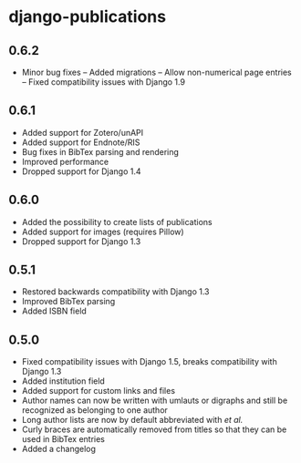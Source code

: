 # django-publications

## 0.6.2

- Minor bug fixes
– Added migrations
– Allow non-numerical page entries
– Fixed compatibility issues with Django 1.9

## 0.6.1

- Added support for Zotero/unAPI
- Added support for Endnote/RIS
- Bug fixes in BibTex parsing and rendering
- Improved performance
- Dropped support for Django 1.4

## 0.6.0

- Added the possibility to create lists of publications
- Added support for images (requires Pillow)
- Dropped support for Django 1.3

## 0.5.1

- Restored backwards compatibility with Django 1.3
- Improved BibTex parsing
- Added ISBN field

## 0.5.0

- Fixed compatibility issues with Django 1.5, breaks compatibility with Django 1.3
- Added institution field
- Added support for custom links and files
- Author names can now be written with umlauts or digraphs and still be recognized as belonging to one author
- Long author lists are now by default abbreviated with *et al.*
- Curly braces are automatically removed from titles so that they can be used in BibTex entries
- Added a changelog
